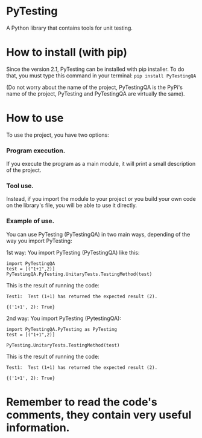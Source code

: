 # PyTesting
A Python library that contains tools for unit testing.

# How to install (with pip)
Since the version 2.1, PyTesting can be installed with pip installer.
To do that, you must type this command in your terminal:
```pip install PyTestingQA```

(Do not worry about the name of the project, PyTestingQA is the PyPi's name of the project,
PyTesting and PyTestingQA are virtually the same).

# How to use
To use the project, you have two options:

### Program execution.
If you execute the program as a main module, it will
print a small description of the project. 

### Tool use.
Instead, if you import the module to your project or 
you build your own code on the library's file, you will
be able to use it directly.

### Example of use.
You can use PyTesting (PyTestingQA) in two main ways, depending of the 
way you import PyTesting:

1st way: You import PyTesting (PyTestingQA) like this:
```
import PyTestingQA
test = [("1+1",2)]
PyTestingQA.PyTesting.UnitaryTests.TestingMethod(test)
```

This is the result of running the code:
```
Test1:  Test (1+1) has returned the expected result (2). 

{('1+1', 2): True}
```

2nd way: You import PyTesting (PytestingQA):
```
import PyTestingQA.PyTesting as PyTesting
test = [("1+1",2)]

PyTesting.UnitaryTests.TestingMethod(test)
```

This is the result of running the code: 
``` 
Test1:  Test (1+1) has returned the expected result (2). 

{('1+1', 2): True}
```

# Remember to read the code's comments, they contain very useful information.
